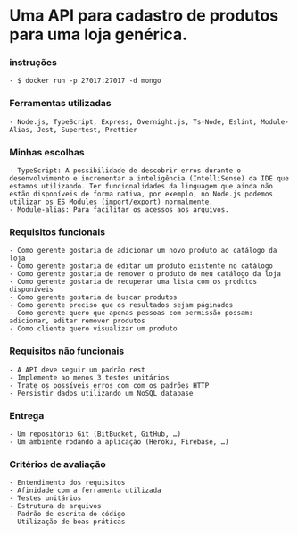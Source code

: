 # Uma API para cadastro de produtos para uma loja genérica.

### instruções
	- $ docker run -p 27017:27017 -d mongo

### Ferramentas utilizadas
	- Node.js, TypeScript, Express, Overnight.js, Ts-Node, Eslint, Module-Alias, Jest, Supertest, Prettier

### Minhas escolhas
	- TypeScript: A possibilidade de descobrir erros durante o desenvolvimento e incrementar a inteligência (IntelliSense) da IDE que estamos utilizando. Ter funcionalidades da linguagem que ainda não estão disponíveis de forma nativa, por exemplo, no Node.js podemos utilizar os ES Modules (import/export) normalmente.
	- Module-alias: Para facilitar os acessos aos arquivos.

### Requisitos funcionais
	- Como gerente gostaria de adicionar um novo produto ao catálogo da loja
	- Como gerente gostaria de editar um produto existente no catálogo
	- Como gerente gostaria de remover o produto do meu catálogo da loja
	- Como gerente gostaria de recuperar uma lista com os produtos disponíveis
	- Como gerente gostaria de buscar produtos
	- Como gerente preciso que os resultados sejam páginados
	- Como gerente quero que apenas pessoas com permissão possam: adicionar, editar remover produtos
	- Como cliente quero visualizar um produto
### Requisitos não funcionais
	- A API deve seguir um padrão rest
	- Implemente ao menos 3 testes unitários
	- Trate os possíveis erros com com os padrões HTTP
	- Persistir dados utilizando um NoSQL database

### Entrega
	- Um repositório Git (BitBucket, GitHub, …)
	- Um ambiente rodando a aplicação (Heroku, Firebase, …)

### Critérios de avaliação
	- Entendimento dos requisitos
	- Afinidade com a ferramenta utilizada
	- Testes unitários
	- Estrutura de arquivos
	- Padrão de escrita do código
	- Utilização de boas práticas